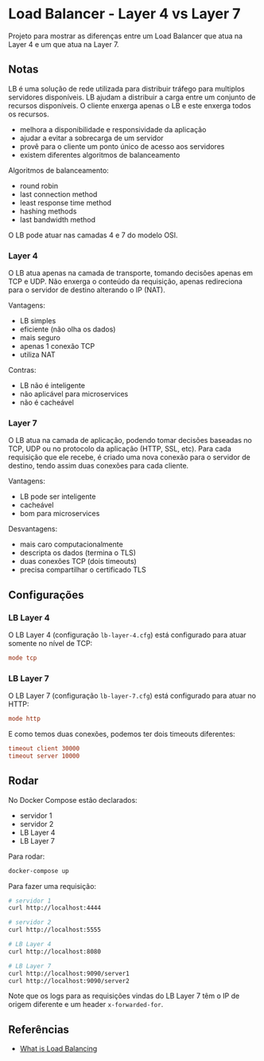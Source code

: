 # Load Balancer - Layer 4 vs Layer 7

Projeto para mostrar as diferenças entre um Load Balancer que atua na Layer 4 e um que atua na Layer 7.

## Notas

LB é uma solução de rede utilizada para distribuir tráfego para multiplos servidores disponíveis.
LB ajudam a distribuir a carga entre um conjunto de recursos disponíveis.
O cliente enxerga apenas o LB e este enxerga todos os recursos.

- melhora a disponibilidade e responsividade da aplicação
- ajudar a evitar a sobrecarga de um servidor
- provê para o cliente um ponto único de acesso aos servidores
- existem diferentes algoritmos de balanceamento

Algoritmos de balanceamento:

- round robin
- last connection method
- least response time method
- hashing methods
- last bandwidth method

O LB pode atuar nas camadas 4 e 7 do modelo OSI.

### Layer 4

O LB atua apenas na camada de transporte, tomando decisões apenas em TCP e UDP.
Não enxerga o conteúdo da requisição, apenas redireciona para o servidor de destino alterando o IP (NAT).

Vantagens:

- LB simples
- eficiente (não olha os dados)
- mais seguro
- apenas 1 conexão TCP
- utiliza NAT

Contras:

- LB não é inteligente
- não aplicável para microservices
- não é cacheável

### Layer 7

O LB atua na camada de aplicação, podendo tomar decisões baseadas no TCP, UDP ou no protocolo da aplicação (HTTP, SSL, etc).
Para cada requisição que ele recebe, é criado uma nova conexão para o servidor de destino, tendo assim duas conexões para cada cliente.

Vantagens:

- LB pode ser inteligente
- cacheável
- bom para microservices

Desvantagens:

- mais caro computacionalmente
- descripta os dados (termina o TLS)
- duas conexões TCP (dois timeouts)
- precisa compartilhar o certificado TLS

## Configurações

### LB Layer 4

O LB Layer 4 (configuração `lb-layer-4.cfg`) está configurado para atuar somente no nível de TCP:

```ini
mode tcp
```

### LB Layer 7

O LB Layer 7 (configuração `lb-layer-7.cfg`) está configurado para atuar no HTTP:

```ini
mode http
```

E como temos duas conexões, podemos ter dois timeouts diferentes:

```ini
timeout client 30000
timeout server 10000
```

## Rodar

No Docker Compose estão declarados:

- servidor 1
- servidor 2
- LB Layer 4
- LB Layer 7

Para rodar:

```sh
docker-compose up
```

Para fazer uma requisição:

```sh
# servidor 1
curl http://localhost:4444

# servidor 2
curl http://localhost:5555

# LB Layer 4
curl http://localhost:8080

# LB Layer 7
curl http://localhost:9090/server1
curl http://localhost:9090/server2
```

Note que os logs para as requisições vindas do LB Layer 7 têm o IP de origem diferente e um header `x-forwarded-for`.

## Referências

- [What is Load Balancing](https://www.citrix.com/solutions/app-delivery-and-security/load-balancing/what-is-load-balancing.html)


